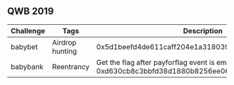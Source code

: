 ## QWB 2019

| Challenge | Tags             | Description                                                  |
| --------- | --------------- | ------------------------------------------------------------ |
| babybet   | Airdrop hunting |      0x5d1beefd4de611caff204e1a318039324575599a@ropsten                                                      |
| babybank  | Reentrancy      | Get the flag after payforflag event is emitted 0xd630cb8c3bbfd38d1880b8256ee06d168ee3859c@ropsten |

